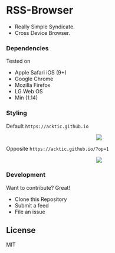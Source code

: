# RSS-Browser

  - Really Simple Syndicate.
  - Cross Device Browser.
  
### Dependencies

Tested on
* Apple Safari iOS (9+)
* Google Chrome
* Mozilla Firefox
* LG Web OS
* Min (1.14)

### Styling

Default
`https://acktic.github.io`

 <p align='center'><img src='https://ackti.files.wordpress.com/2020/05/8739379571267.png'></p>
 
 Opposite
`https://acktic.github.io/?op=1`
 
 <p align='center'><img src='https://ackti.files.wordpress.com/2020/05/7931090231392-1.png'></p>
 
### Development

Want to contribute? Great!
- Clone this Repository
- Submit a feed
- File an issue

License
----

MIT
